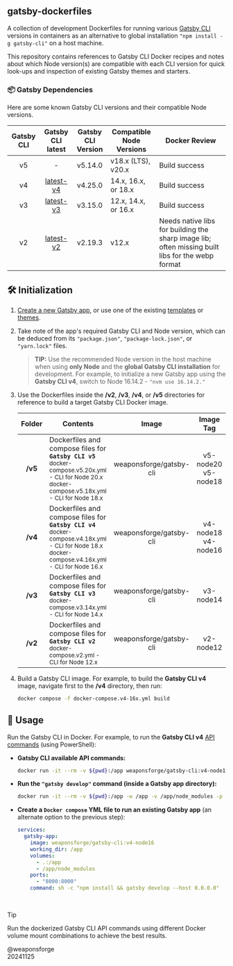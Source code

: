 ## gatsby-dockerfiles

A collection of development Dockerfiles for running various [Gatsby CLI](https://www.gatsbyjs.com/docs/reference/gatsby-cli/) versions in containers as an alternative to global installation `"npm install -g gatsby-cli"` on a host machine.

This repository contains references to Gatsby CLI Docker recipes and notes about which Node version(s) are compatible with each CLI version for quick look-ups and inspection of existing Gatsby themes and starters.

### 📦 Gatsby Dependencies

Here are some known Gatsby CLI versions and their compatible Node versions.

| Gatsby CLI | Gatsby CLI<br>latest | Gatsby CLI<br>Version | Compatible Node<br>Versions | Docker Review |
| :---: | :---: | :---: | --- | --- |
| v5 | - | v5.14.0 | v18.x (LTS), v20.x  | Build success |
| v4 | [latest-v4](https://www.npmjs.com/package/gatsby-cli/v/latest-v4) | v4.25.0 | 14.x, 16.x, or 18.x | Build success |
| v3 | [latest-v3](https://www.npmjs.com/package/gatsby-cli/v/latest-v3) | v3.15.0 | 12.x, 14.x, or 16.x | Build success |
| v2 | [latest-v2](https://www.npmjs.com/package/gatsby-cli/v/latest-v2) | v2.19.3 | v12.x | Needs native libs for building the sharp image lib; often missing built libs for the webp format |

## 🛠️ Initialization

1. [Create a new Gatsby app](https://www.gatsbyjs.com/docs/tutorial/getting-started/), or use one of the existing [templates](https://www.builtatlightspeed.com/category/gatsby) or [themes](https://jamstackthemes.dev/theme/#ssg=gatsby).

2. Take note of the app's required Gatsby CLI and Node version, which can be deduced from its `"package.json"`, `"package-lock.json"`, or `"yarn.lock"` files.
   > **TIP:** Use the recommended Node version in the host machine when using **only Node** and the **global Gatsby CLI installation** for development. For example, to initialize a new Gatsby app using the **Gatsby CLI v4**, switch to Node 16.14.2 - `"nvm use 16.14.2."`

3. Use the Dockerfiles inside the **/v2**, **/v3**, **/v4**, or **/v5** directories for reference to build a target Gatsby CLI Docker image.

   | Folder | Contents | Image | Image Tag |
   | :---: | --- | :---: | :---: |
   | **/v5** | Dockerfiles and compose files for **`Gatsby CLI v5`**<br><sub>docker-compose.v5.20x.yml - CLI for Node 20.x<br>docker-compose.v5.18x.yml - CLI for Node 18.x</sub> | weaponsforge/gatsby-cli | v5-node20<br>v5-node18 |
   | **/v4** | Dockerfiles and compose files for **`Gatsby CLI v4`**<br><sub>docker-compose.v4.18x.yml - CLI for Node 18.x<br>docker-compose.v4.16x.yml - CLI for Node 16.x</sub> | weaponsforge/gatsby-cli | v4-node18<br>v4-node16 |
   | **/v3** | Dockerfiles and compose files for **`Gatsby CLI v3`**<br><sub>docker-compose.v3.14x.yml - CLI for Node 14.x | weaponsforge/gatsby-cli | v3-node14 |
   | **/v2** | Dockerfiles and compose files for **`Gatsby CLI v2`**<br><sub>docker-compose.v2.yml - CLI for Node 12.x | weaponsforge/gatsby-cli | v2-node12 |

4. Build a Gatsby CLI image. For example, to build the **Gatsby CLI v4** image, navigate first to the **/v4** directory, then run:
   ```bash
   docker compose -f docker-compose.v4-16x.yml build
   ```

## 🚀 Usage

Run the Gatsby CLI in Docker. For example, to run the **Gatsby CLI v4** [API commands](https://www.gatsbyjs.com/docs/reference/gatsby-cli/#api-commands) (using PowerShell):

- **Gatsby CLI available API commands:**
   ```bash
   docker run -it --rm -v ${pwd}:/app weaponsforge/gatsby-cli:v4-node16 gatsby <API_COMMAND>
   ```

- **Run the `"gatsby develop"` command (inside a Gatsby app directory):**
   ```bash
   docker run -it --rm -v ${pwd}:/app -w /app -v /app/node_modules -p 8000:8000 weaponsforge/gatsby-cli:v4-node16 sh -c "npm install && gatsby develop -H 0.0.0.0 --verbose"
   ```

- **Create a `Docker compose` YML file to run an existing Gatsby app** (an alternate option to the previous step):<br>

   ```yaml
   services:
     gatsby-app:
       image: weaponsforge/gatsby-cli:v4-node16
       working_dir: /app
       volumes:
         - .:/app
         - /app/node_modules
       ports:
         - "8000:8000"
       command: sh -c "npm install && gatsby develop --host 0.0.0.0"
   ```
<br>

> [!TIP]
> Run the dockerized Gatsby CLI API commands using different Docker volume mount combinations to achieve the best results.

@weaponsforge<br>
20241125
